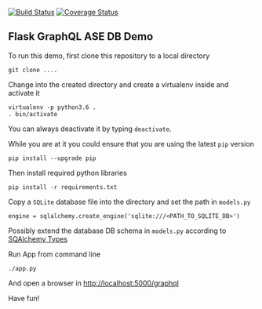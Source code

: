 [![Build Status](https://travis-ci.org/mhoffman/CatAppBackend.svg?branch=hotfix_page_info)](https://travis-ci.org/mhoffman/CatAppBackend)
[![Coverage Status](https://coveralls.io/repos/github/mhoffman/CatAppBackend/badge.svg?branch=hotfix_page_info)](https://coveralls.io/github/mhoffman/CatAppBackend?branch=hotfix_page_info)

## Flask GraphQL ASE DB Demo

To run this demo, first clone this repository to a local directory

    git clone ....

Change into the created directory and create a virtualenv inside and activate it

    virtualenv -p python3.6 .
    . bin/activate

You can always deactivate it by typing `deactivate`.

While you are at it you could ensure that you are using the latest `pip` version

    pip install --upgrade pip

Then install required python libraries

    pip install -r requirements.txt

Copy a `SQLite` database file into the directory and set the path in `models.py`

    engine = sqlalchemy.create_engine('sqlite:///<PATH_TO_SQLITE_DB>')


Possibly extend the database DB schema in `models.py` according to [SQAlchemy Types](http://docs.sqlalchemy.org/en/latest/core/type_basics.html)

Run App from command line

    ./app.py

And open a browser in [http://localhost:5000/graphql](http://localhost:5000/graphql)

Have fun!
